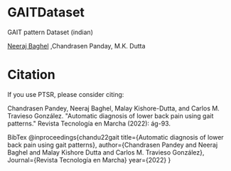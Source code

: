 # GAITDataset
GAIT pattern Dataset (indian)

[Neeraj Baghel](https://sites.google.com/view/nbaghel777) ,Chandrasen Panday,  M.K. Dutta 

# Citation
If you use PTSR, please consider citing:

Chandrasen Pandey, Neeraj Baghel, Malay Kishore-Dutta, and Carlos M. Travieso González. "Automatic diagnosis of lower back pain using gait patterns." Revista Tecnología en Marcha (2022): ág-93.

BibTex
@inproceedings{chandu22gait
    title={Automatic diagnosis of lower back pain using gait patterns}, 
    author={Chandrasen Pandey and Neeraj Baghel and Malay Kishore Dutta and Carlos M. Travieso González},
    Journal={Revista Tecnología en Marcha}
    year={2022}
}
